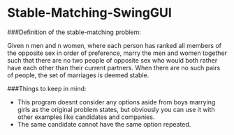 # Stable-Matching-SwingGUI

###Definition of the stable-matching problem:

Given n men and n women, where each person has ranked all members of the opposite sex in order of preference, marry the men and women together such that there are no two people 
of opposite sex who would both rather have each other than their current partners. When there are no such pairs of people, the set of marriages is deemed stable.

###Things to keep in mind:
- This program doesnt consider any options aside from boys marrying girls as the original problem states, but obviously you can use it with other examples like candidates 
 and companies.
- The same candidate cannot have the same option repeated.


